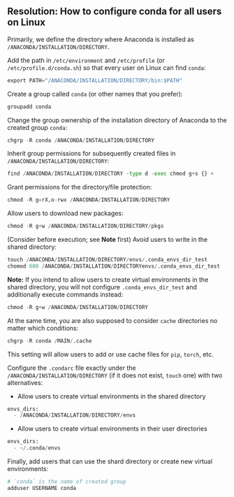 ## Resolution: How to configure conda for all users on Linux

Primarily, we define the directory where Anaconda is installed as `/ANACONDA/INSTALLATION/DIRECTORY`.

Add the path in `/etc/environment` and `/etc/profile` (or `/etc/profile.d/conda.sh`) so that every user on Linux can find `conda`:

```python
export PATH="/ANACONDA/INSTALLATION/DIRECTORY/bin:$PATH"
```

Create a group called `conda` (or other names that you prefer):

```python
groupadd conda
```

Change the group ownership of the installation directory of Anaconda to the created group `conda`:

```python
chgrp -R conda /ANACONDA/INSTALLATION/DIRECTORY
```

Inherit group permissions for subsequently created files in `/ANACONDA/INSTALLATION/DIRECTORY`:

```python
find /ANACONDA/INSTALLATION/DIRECTORY -type d -exec chmod g+s {} +
```

Grant permissions for the directory/file protection:

```python
chmod -R g=rX,o-rwx /ANACONDA/INSTALLATION/DIRECTORY
```

Allow users to download new packages:

```python
chmod -R g+w /ANACONDA/INSTALLATION/DIRECTORY/pkgs
```

(Consider before execution; see **Note** first) Avoid users to write in the shared directory:

```python
touch /ANACONDA/INSTALLATION/DIRECTORY/envs/.conda_envs_dir_test
chomod 600 /ANACONDA/INSTALLATION/DIRECTORYenvs/.conda_envs_dir_test
```

**Note:** If you intend to allow users to create virtual environments in the shared directory, you will not configure `.conda_envs_dir_test` and additionally execute commands instead:

```python
chmod -R g+w /ANACONDA/INSTALLATION/DIRECTORY
```

At the same time, you are also supposed to consider `cache` directories no matter which conditions:

```python
chgrp -R conda /MAIN/.cache
```

This setting will allow users to add or use cache files for `pip`, `torch`, etc.

Configure the `.condarc` file exactly under the `/ANACONDA/INSTALLATION/DIRECTORY` (if it does not exist, `touch` one) with two alternatives:

- Allow users to create virtual environments in the shared directory

```python
envs_dirs:
  - /ANACONDA/INSTALLATION/DIRECTORY/envs
```

- Allow users to create virtual environments in their user directories

```python
envs_dirs:
  - ~/.conda/envs
```

Finally, add users that can use the shard directory or create new virtual environments:

```python
# `conda` is the name of created group
adduser USERNAME conda
```

